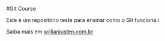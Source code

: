 #Git Course

Este é um repositório teste para ensinar como o Git funciona.i

Saiba mais em [willianjusten.com.br](http://willianjusten.com.br)